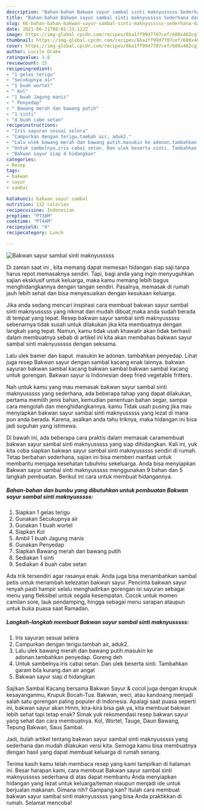 ```yaml
---
description: "Bahan-bahan Bakwan sayur sambal sinti maknyusssss Sederhana dan Mudah Dibuat"
title: "Bahan-bahan Bakwan sayur sambal sinti maknyusssss Sederhana dan Mudah Dibuat"
slug: 66-bahan-bahan-bakwan-sayur-sambal-sinti-maknyusssss-sederhana-dan-mudah-dibuat
date: 2021-06-21T00:01:23.122Z
image: https://img-global.cpcdn.com/recipes/6ba1ff99d7707cef/680x482cq70/bakwan-sayur-sambal-sinti-maknyusssss-foto-resep-utama.jpg
thumbnail: https://img-global.cpcdn.com/recipes/6ba1ff99d7707cef/680x482cq70/bakwan-sayur-sambal-sinti-maknyusssss-foto-resep-utama.jpg
cover: https://img-global.cpcdn.com/recipes/6ba1ff99d7707cef/680x482cq70/bakwan-sayur-sambal-sinti-maknyusssss-foto-resep-utama.jpg
author: Lucile Drake
ratingvalue: 3.8
reviewcount: 15
recipeingredient:
- "1 gelas terigu"
- "Secukupnya air"
- "1 buah wortel"
- " Kol"
- "1 buah Jagung manis"
- " Penyedap"
- " Bawang merah dan bawang putih"
- "1 sinti"
- "4 buah cabe setan"
recipeinstructions:
- "Iris sayuran sesuai selera"
- "Campurkan dengan terigu.tambah air, aduk2."
- "Lalu ulek bawang merah dan bawang putih.masukin ke adonan.tambahkan penyedap. Goreng deh"
- "Untuk sambelnya.iris cabai setan. Dan ulek beserta sinti. Tambahkan garam bila kurang.dan air angat"
- "Bakwan sayur siap d hidangkan"
categories:
- Resep
tags:
- bakwan
- sayur
- sambal

katakunci: bakwan sayur sambal 
nutrition: 132 calories
recipecuisine: Indonesian
preptime: "PT38M"
cooktime: "PT44M"
recipeyield: "4"
recipecategory: Lunch

---
```



![Bakwan sayur sambal sinti maknyusssss](https://img-global.cpcdn.com/recipes/6ba1ff99d7707cef/680x482cq70/bakwan-sayur-sambal-sinti-maknyusssss-foto-resep-utama.jpg)

Di zaman  saat ini , kita memang dapat memesan hidangan siap saji tanpa harus repot memasaknya sendiri. Tapi, bagi anda yang ingin menyuguhkan sajian eksklusif untuk keluarga, maka kamu memang lebih bagus menghidangkannya dengan tangan sendiri. Pasalnya, memasak di rumah jauh lebih sehat dan bisa menyesuaikan dengan kesukaan keluarga.

Jika anda sedang mencari inspirasi cara membuat bakwan sayur sambal sinti maknyusssss yang nikmat dan mudah dibuat,maka anda sudah berada di tempat yang tepat. Resep bakwan sayur sambal sinti maknyusssss  sebenarnya tidak susah untuk dilakukan jika kita membuatnya dengan langkah yang tepat. Namun, kamu tidak usah khawatir akan tidak berhasil dalam membuatnya 
sebab di artikel ini kita akan membahas bakwan sayur sambal sinti maknyusssss dengan seksama.  

Lalu ulek bamer dan baput. masukin ke adonan. tambahkan penyedap. Lihat juga resep Bakwan sayur dengan sambal kacang enak lainnya. bakwan sayuran bakwan sambal kacang bakwan sambal bakwan sambal kacang untuk gorengan. Bakwan sayur is Indonesian deep fried vegetable fritters.

Nah untuk kamu yang mau memasak bakwan sayur sambal sinti maknyusssss yang sederhana, ada beberapa tahap yang dapat dilakukan, pertama memilih jenis bahan, kemudian penentuan bahan segar, sampai cara mengolah dan menghidangkannya. kamu Tidak usah pusing jika mau menyiapkan bakwan sayur sambal sinti maknyusssss yang lezat di mana pun anda berada. Karena, asalkan anda  tahu triknya, maka hidangan ini bisa jadi suguhan yang istimewa.

Di bawah ini, ada beberapa cara praktis  dalam memasak caramembuat bakwan sayur sambal sinti maknyusssss yang siap dihidangkan. Kali ini, yuk kita coba siapkan bakwan sayur sambal sinti maknyusssss sendiri di rumah. Tetap berbahan sederhana, sajian ini bisa memberi manfaat untuk membantu menjaga kesehatan tubuhmu sekeluarga. Anda bisa menyiapkan Bakwan sayur sambal sinti maknyusssss menggunakan 9 bahan dan 5 langkah pembuatan. Berikut ini cara untuk membuat hidangannya.

<!--inarticleads1-->

##### Bahan-bahan dan bumbu yang dibutuhkan untuk pembuatan Bakwan sayur sambal sinti maknyusssss:

1. Siapkan 1 gelas terigu
1. Gunakan Secukupnya air
1. Gunakan 1 buah wortel
1. Siapkan  Kol
1. Ambil 1 buah Jagung manis
1. Gunakan  Penyedap
1. Siapkan  Bawang merah dan bawang putih
1. Sediakan 1 sinti
1. Sediakan 4 buah cabe setan


Ada trik tersendiri agar rasanya enak. Anda juga bisa menambahkan sambal petis untuk menambah kelezatan bakwan sayur. Pencinta bakwan sayur renyah pasti hampir selalu menghadirkan gorengan isi sayuran sebagai menu yang fleksibel untuk segala kesempatan. Cocok untuk momen camilan sore, lauk pendamping, hingga sebagai menu sarapan ataupun untuk buka puasa saat Ramadan. 

<!--inarticleads2-->

##### Langkah-langkah membuat Bakwan sayur sambal sinti maknyusssss:

1. Iris sayuran sesuai selera
1. Campurkan dengan terigu.tambah air, aduk2.
1. Lalu ulek bawang merah dan bawang putih.masukin ke adonan.tambahkan penyedap. Goreng deh
1. Untuk sambelnya.iris cabai setan. Dan ulek beserta sinti. Tambahkan garam bila kurang.dan air angat
1. Bakwan sayur siap d hidangkan


Sajikan Sambal Kacang bersama Bakwan Sayur &amp; cocol juga dengan krupuk kesayanganmu, Krupuk Bocah-Tua. Bakwan, weci, atau kandoang menjadi salah satu gorengan paling populer di Indonesia. Apalagi saat puasa seperti ini, bakwan sayur akan Hmm, kira-kira bisa gak ya, kita membuat bakwan lebih sehat tapi tetap enak? Simak yuk rekomendasi resep bakwan sayur yang sehat dan cara membuatnya. Kol, Wortel, Tauge, Daun Bawang, Tepung Bakwan, Saus Sambal. 

Jadi, itulah artikel tentang  bakwan sayur sambal sinti maknyusssss  yang sederhana dan mudah dilakukan versi kita. Semoga kamu bisa membuatnya dengan hasil yang dapat membuat keluarga di rumah senang. 

Terima kasih kamu telah membaca resep yang kami tampilkan di halaman ini. Besar harapan kami, cara membuat  Bakwan sayur sambal sinti maknyusssss sederhana di atas dapat membantu Anda menyiapkan hidangan yang lezat untuk keluarga/teman maupun menjadi ide untuk berjualan makanan. Gimana nih? Gampang kan? Itulah cara membuat bakwan sayur sambal sinti maknyusssss yang bisa Anda praktikkan di rumah. Selamat mencoba!

